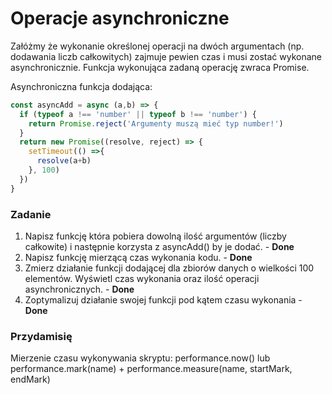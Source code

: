 # Operacje asynchroniczne

Załóżmy że wykonanie określonej operacji na dwóch argumentach (np. dodawania liczb całkowitych) zajmuje pewien czas i musi zostać wykonane asynchronicznie.
Funkcja wykonująca zadaną operację zwraca Promise.

Asynchroniczna funkcja dodająca:  
```Javascript
const asyncAdd = async (a,b) => {
  if (typeof a !== 'number' || typeof b !== 'number') {
    return Promise.reject('Argumenty muszą mieć typ number!')
  }
  return new Promise((resolve, reject) => {
    setTimeout(() =>{
      resolve(a+b)
    }, 100)
  })
}
```

### Zadanie
1. Napisz funkcję która pobiera dowolną ilość argumentów (liczby całkowite) i następnie korzysta z asyncAdd() by je dodać. - <b>Done</b>
1. Napisz funkcję mierzącą czas wykonania kodu. - <b>Done</b>
1. Zmierz działanie funkcji dodającej dla zbiorów danych o wielkości 100 elementów. Wyświetl czas wykonania oraz ilość operacji asynchronicznych. - <b>Done</b>
1. Zoptymalizuj działanie swojej funkcji pod kątem czasu wykonania  - <b>Done</b>

### Przydamisię
Mierzenie czasu wykonywania skryptu: performance.now() lub performance.mark(name) + performance.measure(name, startMark, endMark)